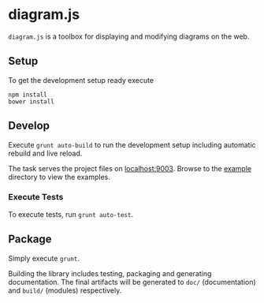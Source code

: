 # diagram.js

`diagram.js` is a toolbox for displaying and modifying diagrams on the web.


## Setup

To get the development setup ready execute 

```
npm install
bower install
```


## Develop

Execute `grunt auto-build` to run the development setup including automatic rebuild and live reload.

The task serves the project files on [localhost:9003](http://localhost:9003). Browse to the [example](http://localhost:9003/example/) directory to view the examples.


### Execute Tests

To execute tests, run `grunt auto-test`.


## Package

Simply execute `grunt`.

Building the library includes testing, packaging and generating documentation. The final artifacts will be generated to `doc/` (documentation) and `build/` (modules) respectively.
